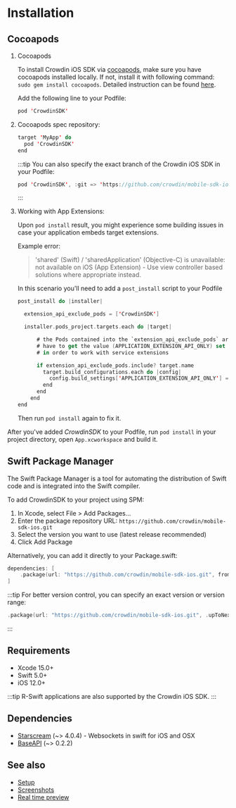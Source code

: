 # Installation

## Cocoapods

1. Cocoapods

   To install Crowdin iOS SDK via [cocoapods](https://cocoapods.org), make sure you have cocoapods installed locally. If not, install it with following command: `sudo gem install cocoapods`. Detailed instruction can be found [here](https://guides.cocoapods.org/using/getting-started.html).

   Add the following line to your Podfile:

   ```swift title="Podfile"
   pod 'CrowdinSDK'
   ```

2. Cocoapods spec repository:

   ```swift
   target 'MyApp' do
     pod 'CrowdinSDK'
   end
   ```

   :::tip
   You can also specify the exact branch of the Crowdin iOS SDK in your Podfile:

   ```swift
   pod 'CrowdinSDK', :git => 'https://github.com/crowdin/mobile-sdk-ios.git', :branch => 'dev'
   ```
   :::

3. Working with App Extensions:

   Upon `pod install` result, you might experience some building issues in case your application embeds target extensions.

   Example error:

   > 'shared' (Swift) / 'sharedApplication' (Objective-C) is unavailable: not available on iOS (App Extension) - Use view controller based solutions where appropriate instead.

   In this scenario you'll need to add a `post_install` script to your Podfile

    ```swift
    post_install do |installer|

      extension_api_exclude_pods = ['CrowdinSDK']

      installer.pods_project.targets.each do |target|

          # the Pods contained into the `extension_api_exclude_pods` array
          # have to get the value (APPLICATION_EXTENSION_API_ONLY) set to NO
          # in order to work with service extensions

          if extension_api_exclude_pods.include? target.name
            target.build_configurations.each do |config|
              config.build_settings['APPLICATION_EXTENSION_API_ONLY'] = 'NO'
            end
          end
        end
    end
    ```

   Then run `pod install` again to fix it.

After you've added *CrowdinSDK* to your Podfile, run `pod install` in your project directory, open `App.xcworkspace` and build it.

## Swift Package Manager

The Swift Package Manager is a tool for automating the distribution of Swift code and is integrated into the Swift compiler.

To add CrowdinSDK to your project using SPM:

1. In Xcode, select File > Add Packages...
2. Enter the package repository URL: `https://github.com/crowdin/mobile-sdk-ios.git`
3. Select the version you want to use (latest release recommended)
4. Click Add Package

Alternatively, you can add it directly to your Package.swift:

```swift title="Package.swift"
dependencies: [
    .package(url: "https://github.com/crowdin/mobile-sdk-ios.git", from: "1.9.0")
]
```

:::tip
For better version control, you can specify an exact version or version range:

```swift
.package(url: "https://github.com/crowdin/mobile-sdk-ios.git", .upToNextMajor(from: "1.9.0"))
```
:::

## Requirements

* Xcode 15.0+
* Swift 5.0+
* iOS 12.0+

:::tip
R-Swift applications are also supported by the Crowdin iOS SDK.
:::

## Dependencies

* [Starscream](https://github.com/daltoniam/Starscream) (~> 4.0.4) - Websockets in swift for iOS and OSX
* [BaseAPI](https://github.com/serhii-londar/BaseAPI.git) (~> 0.2.2)

## See also

- [Setup](setup.mdx)
- [Screenshots](advanced-features/screenshots.mdx)
- [Real time preview](advanced-features/real-time-preview.mdx)
